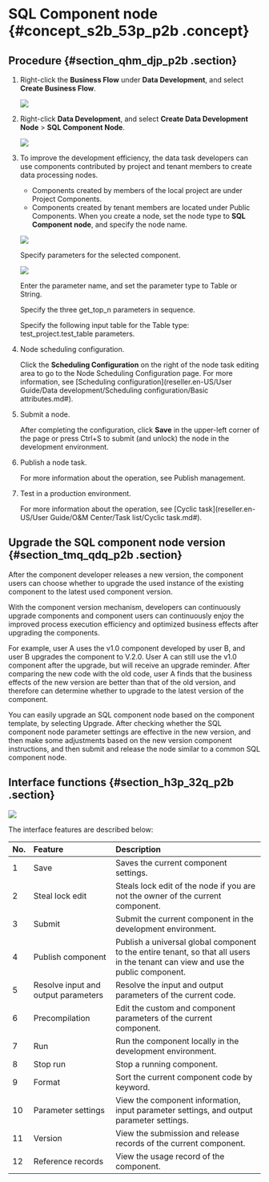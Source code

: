 # SQL Component node {#concept_s2b_53p_p2b .concept}

## Procedure {#section_qhm_djp_p2b .section}

1.  Right-click the **Business Flow** under **Data Development**, and select **Create Business Flow**.

    ![](http://static-aliyun-doc.oss-cn-hangzhou.aliyuncs.com/assets/img/16292/15525324307651_en-US.png)

2.  Right-click **Data Development**, and select **Create Data Development Node** \> **SQL Component Node**.

    ![](http://static-aliyun-doc.oss-cn-hangzhou.aliyuncs.com/assets/img/16297/15525324307778_en-US.png)

3.  To improve the development efficiency, the data task developers can use components contributed by project and tenant members to create data processing nodes.

    -   Components created by members of the local project are under Project Components.
    -   Components created by tenant members are located under Public Components.
    When you create a node, set the node type to **SQL Component node**, and specify the node name.

    ![](http://static-aliyun-doc.oss-cn-hangzhou.aliyuncs.com/assets/img/16297/15525324307777_en-US.png)

    Specify parameters for the selected component.

    ![](http://static-aliyun-doc.oss-cn-hangzhou.aliyuncs.com/assets/img/16297/15525324307779_en-US.png)

    Enter the parameter name, and set the parameter type to Table or String.

    Specify the three get\_top\_n parameters in sequence.

    Specify the following input table for the Table type: test\_project.test\_table parameters.

4.  Node scheduling configuration.

    Click the **Scheduling Configuration** on the right of the node task editing area to go to the Node Scheduling Configuration page. For more information, see [Scheduling configuration](reseller.en-US/User Guide/Data development/Scheduling configuration/Basic attributes.md#).

5.  Submit a node.

    After completing the configuration, click **Save** in the upper-left corner of the page or press Ctrl+S to submit \(and unlock\) the node in the development environment.

6.  Publish a node task.

    For more information about the operation, see Publish management.

7.  Test in a production environment.

    For more information about the operation, see [Cyclic task](reseller.en-US/User Guide/O&M Center/Task list/Cyclic task.md#).


## Upgrade the SQL component node version {#section_tmq_qdq_p2b .section}

After the component developer releases a new version, the component users can choose whether to upgrade the used instance of the existing component to the latest used component version.

With the component version mechanism, developers can continuously upgrade components and component users can continuously enjoy the improved process execution efficiency and optimized business effects after upgrading the components.

For example, user A uses the v1.0 component developed by user B, and user B upgrades the component to V.2.0. User A can still use the v1.0 component after the upgrade, but will receive an upgrade reminder. After comparing the new code with the old code, user A finds that the business effects of the new version are better than that of the old version, and therefore can determine whether to upgrade to the latest version of the component.

You can easily upgrade an SQL component node based on the component template, by selecting Upgrade. After checking whether the SQL component node parameter settings are effective in the new version, and then make some adjustments based on the new version component instructions, and then submit and release the node similar to a common SQL component node.

## Interface functions {#section_h3p_32q_p2b .section}

![](http://static-aliyun-doc.oss-cn-hangzhou.aliyuncs.com/assets/img/16297/15525324307780_en-US.png)

The interface features are described below:

|No.|Feature|Description|
|:--|:------|:----------|
|1|Save|Saves the current component settings.|
|2|Steal lock edit|Steals lock edit of the node if you are not the owner of the current component.|
|3|Submit|Submit the current component in the development environment.|
|4|Publish component|Publish a universal global component to the entire tenant, so that all users in the tenant can view and use the public component.|
|5|Resolve input and output parameters|Resolve the input and output parameters of the current code.|
|6|Precompilation|Edit the custom and component parameters of the current component.|
|7|Run|Run the component locally in the development environment.|
|8|Stop run|Stop a running component.|
|9|Format|Sort the current component code by keyword.|
|10|Parameter settings|View the component information, input parameter settings, and output parameter settings.|
|11|Version|View the submission and release records of the current component.|
|12|Reference records|View the usage record of the component.|

